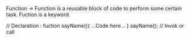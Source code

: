 Function -> Function is a reusable block of code to perform some certain task.
Fuction is a keyword.

// Declaration :
fuction sayName(){
    ...Code here...
}
sayName(); // Invok or call



